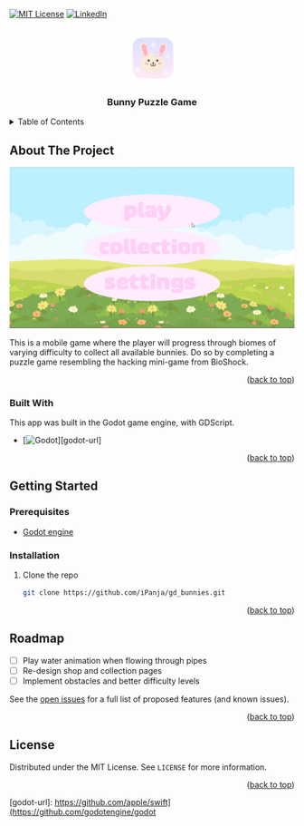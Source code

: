 <!-- Improved compatibility of back to top link: See: https://github.com/iPanja/gd_bunnies/pull/73 -->
<a name="readme-top"></a>



<!-- PROJECT SHIELDS -->
<!--
*** I'm using markdown "reference style" links for readability.
*** Reference links are enclosed in brackets [ ] instead of parentheses ( ).
*** See the bottom of this document for the declaration of the reference variables
*** for contributors-url, forks-url, etc. This is an optional, concise syntax you may use.
*** https://www.markdownguide.org/basic-syntax/#reference-style-links
-->
[![MIT License][license-shield]][license-url]
[![LinkedIn][linkedin-shield]][linkedin-url]



<!-- PROJECT LOGO -->
<br />
<div align="center">
  <a href="https://github.com/iPanja/gd_bunnies">
    <img src="Assets/Bunnies/SmallBunny.png" alt="Logo" width="80" height="80">
  </a>

  <h3 align="center">Bunny Puzzle Game</h3>
</div>



<!-- TABLE OF CONTENTS -->
<details>
  <summary>Table of Contents</summary>
  <ol>
    <li>
      <a href="#about-the-project">About The Project</a>
      <ul>
        <li><a href="#built-with">Built With</a></li>
      </ul>
    </li>
    <li>
      <a href="#getting-started">Getting Started</a>
      <ul>
        <li><a href="#prerequisites">Prerequisites</a></li>
        <li><a href="#installation">Installation</a></li>
      </ul>
    </li>
    <li><a href="#roadmap">Roadmap</a></li>
    <li><a href="#license">License</a></li>
  </ol>
</details>



<!-- ABOUT THE PROJECT -->
## About The Project

<div>
  <a href="https://github.com/iPanja/gd_bunnies">
    <img src="product_screenshots.gif" alt="Product Screenshot GIF">
  </a>
</div>

This is a mobile game where the player will progress through biomes of varying difficulty to collect all available bunnies. Do so by completing a puzzle game resembling the hacking mini-game from BioShock.

<p align="right">(<a href="#readme-top">back to top</a>)</p>



### Built With

This app was built in the Godot game engine, with GDScript.

* [![Godot][Godot-shield]][godot-url]


<p align="right">(<a href="#readme-top">back to top</a>)</p>


<!-- GETTING STARTED -->
## Getting Started


### Prerequisites

* [Godot engine](https://github.com/godotengine/godot)


### Installation

1. Clone the repo
   ```sh
   git clone https://github.com/iPanja/gd_bunnies.git
   ```
<p align="right">(<a href="#readme-top">back to top</a>)</p>




<!-- ROADMAP -->
## Roadmap

- [ ] Play water animation when flowing through pipes
- [ ] Re-design shop and collection pages
- [ ] Implement obstacles and better difficulty levels

See the [open issues](https://github.com/iPanja/gd_bunnies/issues) for a full list of proposed features (and known issues).

<p align="right">(<a href="#readme-top">back to top</a>)</p>



<!-- LICENSE -->
## License

Distributed under the MIT License. See `LICENSE` for more information.

<p align="right">(<a href="#readme-top">back to top</a>)</p>



<!-- MARKDOWN LINKS & IMAGES -->
<!-- https://www.markdownguide.org/basic-syntax/#reference-style-links -->
[contributors-shield]: https://img.shields.io/github/contributors/iPanja/gd_bunnies.svg?style=for-the-badge
[contributors-url]: https://github.com/iPanja/gd_bunnies/graphs/contributors
[forks-shield]: https://img.shields.io/github/forks/iPanja/gd_bunnies.svg?style=for-the-badge
[forks-url]: https://github.com/iPanja/gd_bunnies/network/members
[stars-shield]: https://img.shields.io/github/stars/iPanja/gd_bunnies.svg?style=for-the-badge
[stars-url]: https://github.com/iPanja/gd_bunnies/stargazers
[issues-shield]: https://img.shields.io/github/issues/iPanja/gd_bunnies.svg?style=for-the-badge
[issues-url]: https://github.com/iPanja/gd_bunnies/issues
[license-shield]: https://img.shields.io/github/license/iPanja/gd_bunnies.svg?style=for-the-badge
[license-url]: https://github.com/iPanja/gd_bunnies/blob/master/LICENSE.txt
[linkedin-shield]: https://img.shields.io/badge/-LinkedIn-black.svg?style=for-the-badge&logo=linkedin&colorB=555
[linkedin-url]: https://www.linkedin.com/in/fletcher-henneman/
[product-screenshot]: product_screenshots.gif
[Godot-shield]: https://img.shields.io/badge/Godot-478CBF?style=for-the-badge&logo=GodotEngine&logoColor=white
[godot-url]: https://github.com/apple/swift](https://github.com/godotengine/godot

